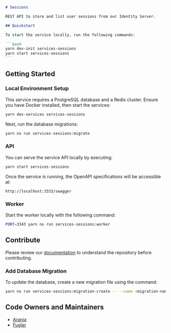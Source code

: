 ````markdown
# Sessions

REST API to store and list user sessions from our Identity Server.

## Quickstart

To start the service locally, run the following commands:

```bash
yarn dev-init services-sessions
yarn start services-sessions
```
````

## Getting Started

### Local Environment Setup

This service requires a PostgreSQL database and a Redis cluster. Ensure you have Docker installed, then start the services:

```bash
yarn dev-services services-sessions
```

Next, run the database migrations:

```bash
yarn nx run services-sessions:migrate
```

### API

You can serve the service API locally by executing:

```bash
yarn start services-sessions
```

Once the service is running, the OpenAPI specifications will be accessible at:

```text
http://localhost:3333/swagger
```

### Worker

Start the worker locally with the following command:

```bash
PORT=3343 yarn nx run services-sessions:worker
```

## Contribute

Please review our [documentation](https://docs.devland.is) to understand the repository before contributing.

### Add Database Migration

To update the database, create a new migration file using the command:

```bash
yarn nx run services-sessions:migration-create -- --name <migration-name>
```

## Code Owners and Maintainers

- [Aranja](https://github.com/orgs/island-is/teams/aranja/members)
- [Fuglar](https://github.com/orgs/island-is/teams/fuglar/members)

```

```
